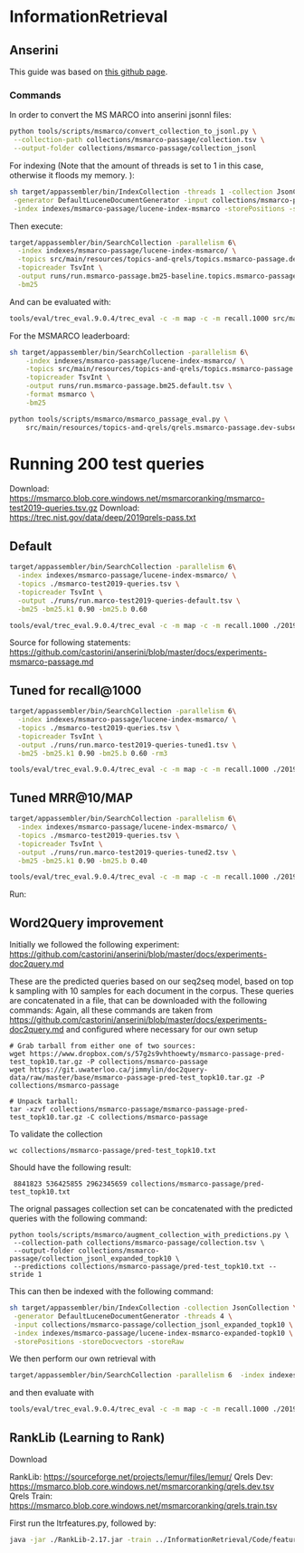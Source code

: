 # InformationRetrieval
## Anserini

This guide was based on [this github page](https://github.com/castorini/anserini/blob/master/docs/experiments-msmarco-passage.md). 

### Commands

In order to convert the MS MARCO into anserini jsonnl files:

```bash
python tools/scripts/msmarco/convert_collection_to_jsonl.py \
 --collection-path collections/msmarco-passage/collection.tsv \
 --output-folder collections/msmarco-passage/collection_jsonl
```

For indexing (Note that the amount of threads is set to 1 in this case, otherwise it floods my memory. 
):

```bash
sh target/appassembler/bin/IndexCollection -threads 1 -collection JsonCollection \
 -generator DefaultLuceneDocumentGenerator -input collections/msmarco-passage/collection_jsonl \
 -index indexes/msmarco-passage/lucene-index-msmarco -storePositions -storeDocvectors -storeRaw 
```

Then execute:

```bash
target/appassembler/bin/SearchCollection -parallelism 6\
  -index indexes/msmarco-passage/lucene-index-msmarco/ \
  -topics src/main/resources/topics-and-qrels/topics.msmarco-passage.dev-subset.txt \
  -topicreader TsvInt \
  -output runs/run.msmarco-passage.bm25-baseline.topics.msmarco-passage.dev-subset.txt \
  -bm25
```

And can be evaluated with:

```bash
tools/eval/trec_eval.9.0.4/trec_eval -c -m map -c -m recall.1000 src/main/resources/topics-and-qrels/qrels.msmarco-passage.dev-subset.txt runs/run.msmarco-passage.bm25-baseline.topics.msmarco-passage.dev-subset.txt
```
 
For the MSMARCO leaderboard:

```bash
sh target/appassembler/bin/SearchCollection -parallelism 6\
    -index indexes/msmarco-passage/lucene-index-msmarco/ \
    -topics src/main/resources/topics-and-qrels/topics.msmarco-passage.dev-subset.txt \
    -topicreader TsvInt \
    -output runs/run.msmarco-passage.bm25.default.tsv \
    -format msmarco \
    -bm25
```

```bash
python tools/scripts/msmarco/msmarco_passage_eval.py \
    src/main/resources/topics-and-qrels/qrels.msmarco-passage.dev-subset.txt runs/run.msmarco-passage.bm25.default.tsv
```

# Running 200 test queries
Download: https://msmarco.blob.core.windows.net/msmarcoranking/msmarco-test2019-queries.tsv.gz
Download: https://trec.nist.gov/data/deep/2019qrels-pass.txt 


## Default

```bash
target/appassembler/bin/SearchCollection -parallelism 6\
  -index indexes/msmarco-passage/lucene-index-msmarco/ \
  -topics ./msmarco-test2019-queries.tsv \
  -topicreader TsvInt \
  -output ./runs/run.marco-test2019-queries-default.tsv \
  -bm25 -bm25.k1 0.90 -bm25.b 0.60
```

```bash
tools/eval/trec_eval.9.0.4/trec_eval -c -m map -c -m recall.1000 ./2019qrels-pass.txt runs/run.marco-test2019-queries-default.tsv
```

Source for following statements: https://github.com/castorini/anserini/blob/master/docs/experiments-msmarco-passage.md
## Tuned for recall@1000

```bash
target/appassembler/bin/SearchCollection -parallelism 6\
  -index indexes/msmarco-passage/lucene-index-msmarco/ \
  -topics ./msmarco-test2019-queries.tsv \
  -topicreader TsvInt \
  -output ./runs/run.marco-test2019-queries-tuned1.tsv \
  -bm25 -bm25.k1 0.90 -bm25.b 0.60 -rm3
```

```bash
tools/eval/trec_eval.9.0.4/trec_eval -c -m map -c -m recall.1000 ./2019qrels-pass.txt runs/run.marco-test2019-queries-tuned1.tsv
```

## Tuned MRR@10/MAP

```bash
target/appassembler/bin/SearchCollection -parallelism 6\
  -index indexes/msmarco-passage/lucene-index-msmarco/ \
  -topics ./msmarco-test2019-queries.tsv \
  -topicreader TsvInt \
  -output ./runs/run.marco-test2019-queries-tuned2.tsv \
  -bm25 -bm25.k1 0.90 -bm25.b 0.40
```

```bash
tools/eval/trec_eval.9.0.4/trec_eval -c -m map -c -m recall.1000 ./2019qrels-pass.txt runs/run.marco-test2019-queries-tuned2.tsv
```



Run: 



## Word2Query improvement
Initially we followed the following experiment: https://github.com/castorini/anserini/blob/master/docs/experiments-doc2query.md

These are the predicted queries based on our seq2seq model, based on top k sampling with 10 samples for each document in the corpus.
These queries are concatenated in a file, that can be downloaded with the following commands:
Again, all these commands are taken from https://github.com/castorini/anserini/blob/master/docs/experiments-doc2query.md and configured where necessary for our own setup
``` 
# Grab tarball from either one of two sources:
wget https://www.dropbox.com/s/57g2s9vhthoewty/msmarco-passage-pred-test_topk10.tar.gz -P collections/msmarco-passage
wget https://git.uwaterloo.ca/jimmylin/doc2query-data/raw/master/base/msmarco-passage-pred-test_topk10.tar.gz -P collections/msmarco-passage

# Unpack tarball:
tar -xzvf collections/msmarco-passage/msmarco-passage-pred-test_topk10.tar.gz -C collections/msmarco-passage
```

To validate the collection
```
wc collections/msmarco-passage/pred-test_topk10.txt
```
Should have the following result:
```
 8841823 536425855 2962345659 collections/msmarco-passage/pred-test_topk10.txt
```

The orignal passages collection set can be concatenated with the predicted queries with the following command:
```
python tools/scripts/msmarco/augment_collection_with_predictions.py \
 --collection-path collections/msmarco-passage/collection.tsv \
 --output-folder collections/msmarco-passage/collection_jsonl_expanded_topk10 \
 --predictions collections/msmarco-passage/pred-test_topk10.txt --stride 1
```

This can then be indexed with the following command: 
```bash
sh target/appassembler/bin/IndexCollection -collection JsonCollection \
 -generator DefaultLuceneDocumentGenerator -threads 4 \
 -input collections/msmarco-passage/collection_jsonl_expanded_topk10 \
 -index indexes/msmarco-passage/lucene-index-msmarco-expanded-topk10 \
 -storePositions -storeDocvectors -storeRaw
```


We then perform our own retrieval with
```bash
target/appassembler/bin/SearchCollection -parallelism 6  -index indexes/msmarco-passage/lucene-index-msmarco-expanded-topk10/   -topics ./msmarco-test2019-queries.tsv   -topicreader TsvInt   -output ./runs/run.marco-test2019-queries-default.tsv   -bm25 -bm25.k1 0.90 -bm25.b 0.60
```

and then evaluate with 
```bash
tools/eval/trec_eval.9.0.4/trec_eval -c -m map -c -m recall.1000 ./2019qrels-pass.txt runs/run.marco-test2019-queries-default.tsv
```

## RankLib (Learning to Rank)
Download 

RankLib: https://sourceforge.net/projects/lemur/files/lemur/
Qrels Dev: https://msmarco.blob.core.windows.net/msmarcoranking/qrels.dev.tsv
Qrels Train: https://msmarco.blob.core.windows.net/msmarcoranking/qrels.train.tsv

First run the ltrfeatures.py, followed by:


```bash
java -jar ./RankLib-2.17.jar -train ../InformationRetrieval/Code/features_full_norm_training.tsv -test ../InformationRetrieval/Code/features_full_norm_test.tsv -validate ../InformationRetrieval/Code/features_full_norm_validation.tsv -ranker 6 -metric2t NDCG@10 -metric2T ERR@10 -save mymodel.txt -estop 200
```
